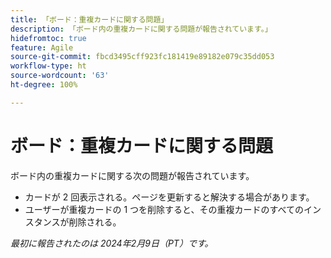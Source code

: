 ```yaml
---
title: 「ボード：重複カードに関する問題」
description: 「ボード内の重複カードに関する問題が報告されています。」
hidefromtoc: true
feature: Agile
source-git-commit: fbcd3495cff923fc181419e89182e079c35dd053
workflow-type: ht
source-wordcount: '63'
ht-degree: 100%

---
```



# ボード：重複カードに関する問題

ボード内の重複カードに関する次の問題が報告されています。

* カードが 2 回表示される。ページを更新すると解決する場合があります。
* ユーザーが重複カードの 1 つを削除すると、その重複カードのすべてのインスタンスが削除される。

_最初に報告されたのは 2024年2月9日（PT）です。_
